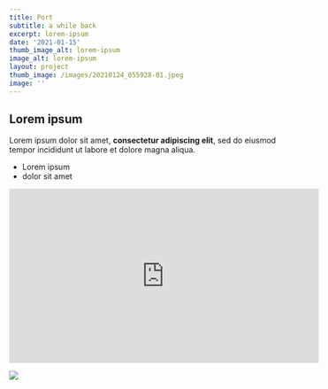 ```yaml
---
title: Port
subtitle: a while back
excerpt: lorem-ipsum
date: '2021-01-15'
thumb_image_alt: lorem-ipsum
image_alt: lorem-ipsum
layout: project
thumb_image: /images/20210124_055928-01.jpeg
image: ''
---
```

## Lorem ipsum

Lorem ipsum dolor sit amet, **consectetur adipiscing elit**, sed do eiusmod tempor incididunt ut labore et dolore magna aliqua.

* Lorem ipsum
* dolor sit amet

<iframe width="560" height="315" src="https://www.youtube.com/embed/8YlsJidpSv4" frameborder="0" allow="accelerometer; autoplay; clipboard-write; encrypted-media; gyroscope; picture-in-picture" allowfullscreen></iframe>

![](/images/0001-3.jpg)